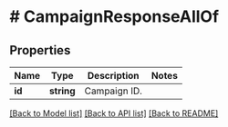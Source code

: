 # # CampaignResponseAllOf

## Properties

Name | Type | Description | Notes
------------ | ------------- | ------------- | -------------
**id** | **string** | Campaign ID. |

[[Back to Model list]](../../README.md#models) [[Back to API list]](../../README.md#endpoints) [[Back to README]](../../README.md)
